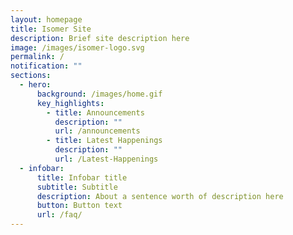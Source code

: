 ```yaml
---
layout: homepage
title: Isomer Site
description: Brief site description here
image: /images/isomer-logo.svg
permalink: /
notification: ""
sections:
  - hero:
      background: /images/home.gif
      key_highlights:
        - title: Announcements
          description: ""
          url: /announcements
        - title: Latest Happenings
          description: ""
          url: /Latest-Happenings
  - infobar:
      title: Infobar title
      subtitle: Subtitle
      description: About a sentence worth of description here
      button: Button text
      url: /faq/
---
```

